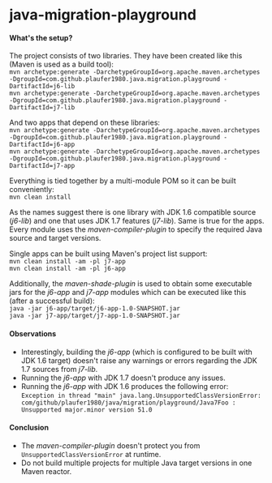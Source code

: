 java-migration-playground
=========================

#### What's the setup?
The project consists of two libraries. They have been created like this (Maven is used as a build tool):  
`mvn archetype:generate -DarchetypeGroupId=org.apache.maven.archetypes -DgroupId=com.github.plaufer1980.java.migration.playground -DartifactId=j6-lib`  
`mvn archetype:generate -DarchetypeGroupId=org.apache.maven.archetypes -DgroupId=com.github.plaufer1980.java.migration.playground -DartifactId=j7-lib`  

And two apps that depend on these libraries:  
`mvn archetype:generate -DarchetypeGroupId=org.apache.maven.archetypes -DgroupId=com.github.plaufer1980.java.migration.playground -DartifactId=j6-app`  
`mvn archetype:generate -DarchetypeGroupId=org.apache.maven.archetypes -DgroupId=com.github.plaufer1980.java.migration.playground -DartifactId=j7-app`  

Everything is tied together by a multi-module POM so it can be built conveniently:  
`mvn clean install`  

As the names suggest there is one library with JDK 1.6 compatible source (_j6-lib_) and one that uses JDK 1.7 features (_j7-lib_). Same is true for the apps.
Every module uses the _maven-compiler-plugin_ to specify the required Java source and target versions.

Single apps can be built using Maven's project list support:  
`mvn clean install -am -pl j7-app`  
`mvn clean install -am -pl j6-app`  

Additionally, the _maven-shade-plugin_ is used to obtain some executable jars for the _j6-app_ and _j7-app_ modules which can be executed like this (after a successful build):  
`java -jar j6-app/target/j6-app-1.0-SNAPSHOT.jar`  
`java -jar j7-app/target/j7-app-1.0-SNAPSHOT.jar`  

#### Observations 
* Interestingly, building the _j6-app_ (which is configured to be built with JDK 1.6 target) doesn't raise any warnings or errors regarding the JDK 1.7 sources from _j7-lib_.
* Running the _j6-app_ with JDK 1.7 doesn't produce any issues.
* Running the _j6-app_ with JDK 1.6 produces the following error:  
`Exception in thread "main" java.lang.UnsupportedClassVersionError: com/github/plaufer1980/java/migration/playground/Java7Foo : Unsupported major.minor version 51.0`

#### Conclusion
* The _maven-compiler-plugin_ doesn't protect you from `UnsupportedClassVersionError` at runtime. 
* Do not build multiple projects for multiple Java target versions in one Maven reactor.


